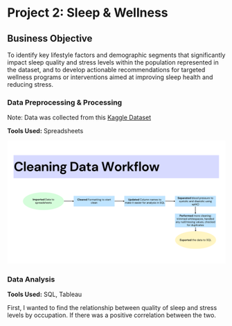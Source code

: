 # Project 2: Sleep & Wellness

## Business Objective

To identify key lifestyle factors and demographic segments that significantly impact sleep quality and stress levels within the population represented in the dataset, and to develop actionable recommendations for targeted wellness programs or interventions aimed at improving sleep health and reducing stress.

### Data Preprocessing & Processing

Note: Data was collected from this [Kaggle Dataset](https://www.kaggle.com/datasets/uom190346a/sleep-health-and-lifestyle-dataset)

**Tools Used:** Spreadsheets

![Data Validation Workflow](images/cleaning_data_workflow.png)


### Data Analysis 

**Tools Used:** SQL, Tableau

First, I wanted to find the relationship between quality of sleep and stress levels by occupation. If there was a positive correlation between the two. 

